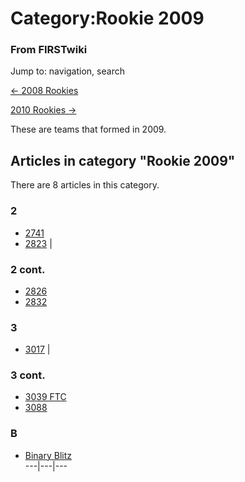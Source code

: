 # Category:Rookie 2009

### From FIRSTwiki

Jump to: navigation, search

[&lt;- 2008 Rookies](/index.php/Category:Rookie_2008 "Category:Rookie 2008" )

[2010 Rookies -&gt;](/index.php?title=Category:Rookie_2010&action=edit
"Category:Rookie 2010" )

These are teams that formed in 2009.

  

## Articles in category "Rookie 2009"

There are 8 articles in this category.

### 2

  * [2741](/index.php/2741 "2741" )
  * [2823](/index.php/2823 "2823" )
|

### 2 cont.

  * [2826](/index.php/2826 "2826" )
  * [2832](/index.php/2832 "2832" )

### 3

  * [3017](/index.php/3017 "3017" )
|

### 3 cont.

  * [3039 FTC](/index.php/3039_FTC "3039 FTC" )
  * [3088](/index.php/3088 "3088" )

### B

  * [Binary Blitz](/index.php/Binary_Blitz "Binary Blitz" )  
---|---|---  
  
